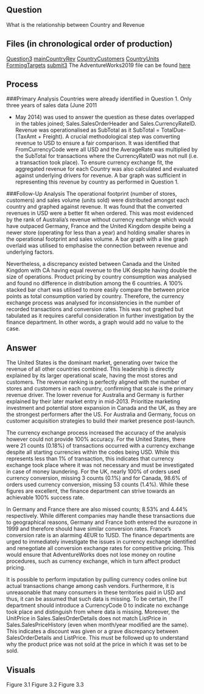 ## Question
What is the relationship between Country and Revenue

## Files (in chronological order of production)
[Question3](/Question3)
[mainCountryRev](/mainCountryRev)
[CountryCustomers](/CountryCustomers)
[CountryUnits](/CountryUnits)
[FormingTargets](/FormingTargets)
[submit3](/submit3)
The AdventureWorks2019 file can be found [here](/https://learn.microsoft.com/en-us/sql/samples/adventureworks-install-configure?view=sql-server-ver17&tabs=ssms)

## Process
###Primary Analysis
Countries were already identified in Question 1. Only three years of sales data (June 2011
- May 2014) was used to answer the question as these dates overlapped in the tables
joined; Sales.SalesOrderHeader and Sales.CurrencyRateID. Revenue was
operationalised as SubTotal as it SubTotal = TotalDue- (TaxAmt + Freight). A crucial
methodological step was converting revenue to USD to ensure a fair comparison. It was
identified that FromCurrencyCode were all USD and the AverageRate was multiplied by
the SubTotal for transactions where the CurrencyRateID was not null (i.e. a transaction
took place). To ensure currency exchange fit, the aggregated revenue for each Country
was also calculated and evaluated against underlying drivers for revenue. A bar graph
was sufficient in representing this revenue by country as performed in Question 1.

###Follow-Up Analysis
The operational footprint (number of stores, customers) and sales volume (units sold)
were distributed amongst each country and graphed against revenue. It was found that the
converted revenues in USD were a better fit when ordered. This was most evidenced by
the rank of Australia’s revenue without currency exchange which would have outpaced
Germany, France and the United Kingdom despite being a newer store (operating for less
than a year) and holding smaller shares in the operational footprint and sales volume. A
bar graph with a line graph overlaid was utilised to emphasise the connection between
revenue and underlying factors.

Nevertheless, a discrepancy existed between Canada and the United Kingdom with CA
having equal revenue to the UK despite having double the size of operations. Product
pricing by country consumption was analysed and found no difference in distribution
among the 6 countries. A 100% stacked bar chart was utilised to more easily compare the
between price points as total consumption varied by country. Therefore, the currency
exchange process was analysed for inconsistencies in the number of recorded
transactions and conversion rates. This was not graphed but tabulated as it requires
careful consideration in further investigation by the finance department. In other words, a
graph would add no value to the case.

## Answer 
The United States is the dominant market, generating over twice the revenue of all other
countries combined. This leadership is directly explained by its larger operational scale,
having the most stores and customers. The revenue ranking is perfectly aligned with the
number of stores and customers in each country, confirming that scale is the primary
revenue driver. The lower revenue for Australia and Germany is further explained by their
later market entry in mid-2013. Prioritize marketing investment and potential store
expansion in Canada and the UK, as they are the strongest performers after the US. For
Australia and Germany, focus on customer acquisition strategies to build their market
presence post-launch.

The currency exchange process increased the accuracy of the analysis however could not
provide 100% accuracy. For the United States, there were 21 counts (0.18%) of
transactions occurred with a currency exchange despite all starting currencies within the
codes being USD. While this represents less than 1% of transaction, this indicates that
currency exchange took place where it was not necessary and must be investigated in
case of money laundering. For the UK, nearly 100% of orders used currency conversion,
missing 3 counts (0.1%) and for Canada, 98.6% of orders used currency conversion,
missing 53 counts (1.4%). While these figures are excellent, the finance department can
strive towards an achievable 100% success rate.

In Germany and France there are also missed counts; 8.53% and 4.44% respectively.
While different companies may handle these transactions due to geographical reasons,
Germany and France both entered the eurozone in 1999 and therefore should have
similar conversion rates. France’s conversion rate is an alarming 4EUR to 1USD. The
finance departments are urged to immediately investigate the issues in currency exchange
identified and renegotiate all conversion exchange rates for competitive pricing. This
would ensure that AdventureWorks does not lose money on routine procedures, such as
currency exchange, which in turn affect product pricing.

It is possible to perform imputation by pulling currency codes online but actual transactions
change among cash vendors. Furthermore, it is unreasonable that many consumers in
these territories paid in USD and thus, it can be assumed that such data is missing. To be
certain, the IT department should introduce a CurrencyCode 0 to indicate no exchange
took place and distinguish from where data is missing. Moreover, the UnitPrice in
Sales.SalesOrderDetails does not match ListPrice in Sales.SalesPriceHistory (even when
month/year modified are the same). This indicates a discount was given or a grave
discrepancy between SalesOrderDetails and ListPrice. This must be followed up to
understand why the product price was not sold at the price in which it was set to be sold.

## Visuals
Figure 3.1
Figure 3.2
Figure 3.3
